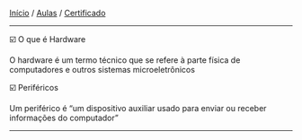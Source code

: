 [Início](https://github.com/Thalyalm/rocketseat-trilha-conectar) /
[Aulas](https://github.com/Thalyalm/rocketseat-trilha-conectar/tree/main/aulas) /
[Certificado](https://github.com/Thalyalm/rocketseat-trilha-conectar/tree/main/certificado/certificado-trilha-conectar.pdf)

---

:ballot_box_with_check: O que é Hardware

O hardware é um termo técnico que se refere à parte física de computadores e outros sistemas microeletrônicos

:ballot_box_with_check: Periféricos

Um periférico é “um dispositivo auxiliar usado para enviar ou receber informações do computador”

---